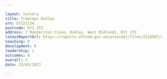 ```yaml
---

layout: nursery
title: Treetops Dudley
urn: EY221134
postcode: DY1 2TZ
address: 7 Manderston Close, Dudley, West Midlands, DY1 2TZ
latestReportUrl: https://reports.ofsted.gov.uk/provider/files/2214567/urn/EY221134.pdf
teaching: 0
development: 0
leadership: 1
outcomes: 0
overall: 1
date: 25/03/2013

---
```

